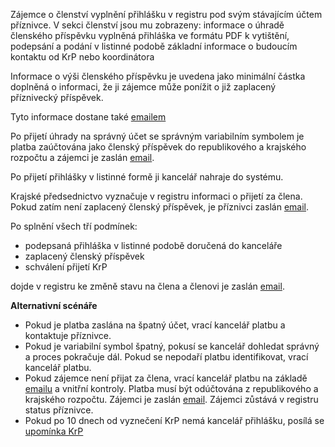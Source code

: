 Zájemce o členství vyplnění přihlášku v registru pod svým stávajícím účtem příznivce. V sekci členství jsou mu zobrazeny:
informace o úhradě členského příspěvku
vyplněná přihláška ve formátu PDF k vytištění, podepsání a podání v listinné podobě
základní informace o budoucím kontaktu od KrP nebo koordinátora

Informace o výši členského příspěvku je uvedena jako minimální částka doplněná o informaci, že ji zájemce může ponížit o již zaplacený příznivecký příspěvek.

Tyto informace dostane také [emailem](https://github.com/svobodni/party_registry/blob/supporters/app/views/member_notifications/supporter_application.text.erb)

Po přijetí úhrady na správný účet se správným variabilním symbolem je platba zaúčtována jako členský příspěvek do republikového a krajského rozpočtu a zájemci je zaslán [email](https://github.com/svobodni/party_registry/blob/supporters/app/views/member_notifications/supporter_paid.text.erb).

Po přijetí přihlášky v listinné formě ji kancelář nahraje do systému.

Krajské předsednictvo vyznačuje v registru informaci o přijetí za člena. Pokud zatím není zaplacený členský příspěvek, je příznivci zaslán [email](https://github.com/svobodni/party_registry/blob/supporters/app/views/member_notifications/supporter_payment_pending.text.erb).

Po splnění všech tří podmínek:

* podepsaná přihláška v listinné podobě doručená do kanceláře
* zaplacený členský příspěvek
* schválení přijetí KrP

dojde v registru ke změně stavu na člena a členovi je zaslán [email](https://github.com/svobodni/party_registry/blob/supporters/app/views/member_notifications/regular.text.erb).

**Alternativní scénáře**

* Pokud je platba zaslána na špatný účet, vrací kancelář platbu a kontaktuje příznivce.
* Pokud je variabilní symbol špatný, pokusí se kancelář dohledat správný a proces pokračuje dál. Pokud se nepodaří platbu identifikovat, vrací kancelář platbu.
* Pokud zájemce není přijat za člena, vrací kancelář platbu na základě [emailu](https://github.com/svobodni/party_registry/blob/supporters/app/views/office_notifications/return_membership_fee.text.erb) a vnitřní kontroly. Platba musí být odúčtována z republikového a krajského rozpočtu. Zájemci je zaslán [email](https://github.com/svobodni/party_registry/blob/supporters/app/views/member_notifications/supporter_rejected.text.erb). Zájemci zůstává v registru status příznivce.
* Pokud po 10 dnech od vyznečení KrP nemá kancelář přihlášku, posílá se [upomínka KrP](https://github.com/svobodni/party_registry/blob/supporters/app/views/presidium_notifications/missing_application.text.erb)
